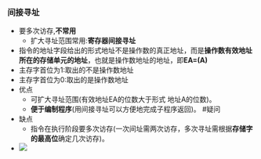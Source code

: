 ### 间接寻址
- 要多次访存,**不常用**
	- 扩大寻址范围常用:**寄存器间接寻址**
- 指令的地址字段给出的形式地址不是操作数的真正地址，而是**操作数有效地址** **所在的存储单元的地址**，也就是操作数地址的地址，即**EA=(A)**
- 主存字首位为1:取出的不是操作数地址
- 主存字首位为0:取出的是操作数地址
- 优点
	- 可扩大寻址范围(有效地址EA的位数大于形式 地址A的位数)。 
	- **便于编制程序**(用间接寻址可以方便地完成子程序返回)。 #疑问
- 缺点
	- 指令在执行阶段要多次访存(一次间址需两次访存，多次寻址需根据**存储字的最高位**确定几次访存)。
- ![](Pasted%20image%2020220914201036.png)